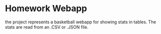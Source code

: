 # Homework Webapp

the project represents a basketball webapp for showing stats in tables.
The stats are read from an .CSV or .JSON file.
